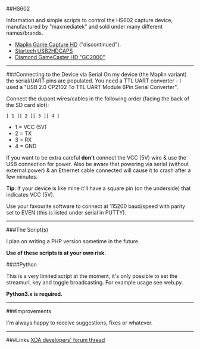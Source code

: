 ##HS602

Information and simple scripts to control the HS602 capture device, manufactured by "maxmediatek" and sold under many different names/brands.

* [Maplin Game Capture HD](http://www.maplin.co.uk/p/maplin-game-capture-hd-a84qu)  ("discontinued").
* [Startech USB2HDCAPS](https://www.startech.com/uk/AV/Converters/Video/standalone-video-capture-device~USB2HDCAPS)
* [Diamond GameCaster HD "GC2000"](http://www.diamondmm.com/diamond-gc2000-video-capture-edit-stream.html)

---

###Connecting to the Device via Serial
On my device (the Maplin variant) the serial/UART pins are populated. You need a TTL UART converter - I used a "USB 2.0 CP2102 To TTL UART Module 6Pin Serial Converter". 

Connect the dupont wires/cables in the following order (facing the back of the SD card slot):

```[ 1 ][ 2 ][ 3 ][ 4 ]```

* 1 = VCC (5V)
* 2 = TX
* 3 = RX
* 4 = GND

If you want to be extra careful **don't** connect the VCC (5V) wire & use the USB connection for power. Also be aware that powering via serial (without external power) & an Ethernet cable connected will cause it to crash after a few minutes.

**Tip**: If your device is like mine it'll have a square pin (on the underside) that indicates VCC (5V).

Use your favourite software to connect at 115200 baud/speed with parity set to EVEN (this is listed under serial in PUTTY).

---

###The Script(s)

I plan on writing a PHP version sometime in the future.

**Use of these scripts is at your own risk.**

####Python

This is a very limited script at the moment, it's only possible to set the streamurl, key and toggle broadcasting.  For example usage see web.py.

**Python3.x is required.**

---

###Improvements

I'm always happy to receive suggestions, fixes or whatever. 

---

###Links
[XDA developers' forum thread](https://forum.xda-developers.com/hardware-hacking/hardware/easily-moddable-hdmi-capture-box-t2988451)
